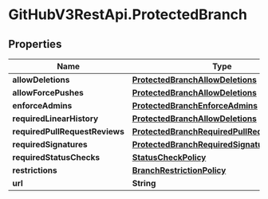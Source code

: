 # GitHubV3RestApi.ProtectedBranch

## Properties

Name | Type | Description | Notes
------------ | ------------- | ------------- | -------------
**allowDeletions** | [**ProtectedBranchAllowDeletions**](ProtectedBranchAllowDeletions.md) |  | [optional] 
**allowForcePushes** | [**ProtectedBranchAllowDeletions**](ProtectedBranchAllowDeletions.md) |  | [optional] 
**enforceAdmins** | [**ProtectedBranchEnforceAdmins**](ProtectedBranchEnforceAdmins.md) |  | [optional] 
**requiredLinearHistory** | [**ProtectedBranchAllowDeletions**](ProtectedBranchAllowDeletions.md) |  | [optional] 
**requiredPullRequestReviews** | [**ProtectedBranchRequiredPullRequestReviews**](ProtectedBranchRequiredPullRequestReviews.md) |  | [optional] 
**requiredSignatures** | [**ProtectedBranchRequiredSignatures**](ProtectedBranchRequiredSignatures.md) |  | [optional] 
**requiredStatusChecks** | [**StatusCheckPolicy**](StatusCheckPolicy.md) |  | [optional] 
**restrictions** | [**BranchRestrictionPolicy**](BranchRestrictionPolicy.md) |  | [optional] 
**url** | **String** |  | 


